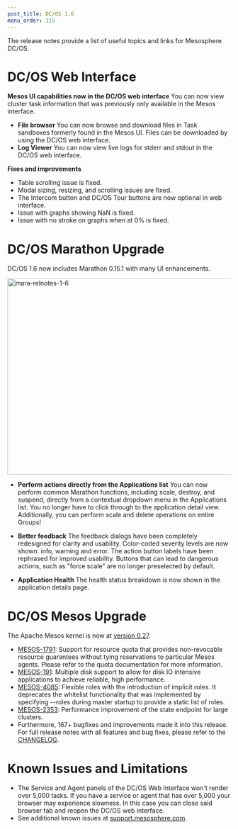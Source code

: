```yaml
---
post_title: DC/OS 1.6
menu_order: 115
---
```

The release notes provide a list of useful topics and links for Mesosphere DC/OS.

# DC/OS Web Interface

**Mesos UI capabilities now in the DC/OS web interface** You can now view cluster task information that was previously only available in the Mesos interface.

  * **File browser** You can now browse and download files in Task sandboxes formerly found in the Mesos UI. Files can be downloaded by using the DC/OS web interface.
  * **Log Viewer** You can now view live logs for stderr and stdout in the DC/OS web interface.

**Fixes and improvements**

  * Table scrolling issue is fixed.
  * Modal sizing, resizing, and scrolling issues are fixed.
  * The Intercom button and DC/OS Tour buttons are now optional in web interface.
  * Issue with graphs showing NaN is fixed.
  * Issue with no stroke on graphs when at 0% is fixed.

# DC/OS Marathon Upgrade

DC/OS 1.6 now includes Marathon 0.15.1 with many UI enhancements.

<a href="/wp-content/uploads/2016/02/mara-relnotes-1-6.png" rel="attachment wp-att-3392"><img src="/wp-content/uploads/2016/02/mara-relnotes-1-6-800x443.png" alt="mara-relnotes-1-6" width="800" height="443" class="alignnone size-large wp-image-3392" /></a>

  * **Perform actions directly from the Applications list** You can now perform common Marathon functions, including scale, destroy, and suspend, directly from a contextual dropdown menu in the Applications list. You no longer have to click through to the application detail view. Additionally, you can perform scale and delete operations on entire Groups!

  * **Better feedback** The feedback dialogs have been completely redesigned for clarity and usability. Color-coded severity levels are now shown: info, warning and error. The action button labels have been rephrased for improved usability. Buttons that can lead to dangerous actions, such as "force scale" are no longer preselected by default.

  * **Application Health** The health status breakdown is now shown in the application details page.

# <a name="mesos"></a>DC/OS Mesos Upgrade

The Apache Mesos kernel is now at [version 0.27][1].

  * [MESOS-1791][2]: Support for resource quota that provides non-revocable resource guarantees without tying reservations to particular Mesos agents. Please refer to the quota documentation for more information. 
  * [MESOS-191][3]: Multiple disk support to allow for disk IO intensive applications to achieve reliable, high performance. 
  * [MESOS-4085][4]: Flexible roles with the introduction of implicit roles. It deprecates the whitelist functionality that was implemented by specifying --roles during master startup to provide a static list of roles. 
  * [MESOS-2353][5]: Performance improvement of the state endpoint for large clusters. 
  * Furthermore, 167+ bugfixes and improvements made it into this release. For full release notes with all features and bug fixes, please refer to the [CHANGELOG][6].

# <a name="known-issues"></a>Known Issues and Limitations

  * The Service and Agent panels of the DC/OS Web Interface won't render over 5,000 tasks. If you have a service or agent that has over 5,000 your browser may experience slowness. In this case you can close said browser tab and reopen the DC/OS web interface.
  * See additional known issues at <a href="https://support.mesosphere.com" target="_blank">support.mesosphere.com</a>.

 [1]: http://mesos.apache.org/blog/mesos-0-27-0-released/
 [2]: https://issues.apache.org/jira/browse/MESOS-1791
 [3]: https://issues.apache.org/jira/browse/MESOS-191
 [4]: https://issues.apache.org/jira/browse/MESOS-4085
 [5]: https://issues.apache.org/jira/browse/MESOS-2353
 [6]: https://git-wip-us.apache.org/repos/asf?p=mesos.git;a=blob_plain;f=CHANGELOG;hb=0.27.0